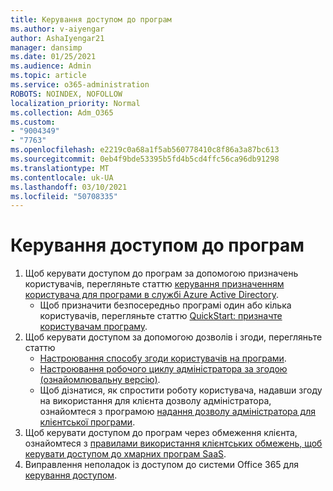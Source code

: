 ```yaml
---
title: Керування доступом до програм
ms.author: v-aiyengar
author: AshaIyengar21
manager: dansimp
ms.date: 01/25/2021
ms.audience: Admin
ms.topic: article
ms.service: o365-administration
ROBOTS: NOINDEX, NOFOLLOW
localization_priority: Normal
ms.collection: Adm_O365
ms.custom:
- "9004349"
- "7763"
ms.openlocfilehash: e2219c0a68a1f5ab560778410c8f86a3a87bc613
ms.sourcegitcommit: 0eb4f9bde53395b5fd4b5cd4ffc56ca96db91298
ms.translationtype: MT
ms.contentlocale: uk-UA
ms.lasthandoff: 03/10/2021
ms.locfileid: "50708335"
---
```

# <a name="manage-application-access"></a>Керування доступом до програм

1. Щоб керувати доступом до програм за допомогою призначень користувачів, перегляньте статтю [керування призначенням користувача для програми в службі Azure Active Directory](https://docs.microsoft.com/azure/active-directory/manage-apps/assign-user-or-group-access-portal).
    - Щоб призначити безпосередньо програмі один або кілька користувачів, перегляньте статтю [QuickStart: призначте користувачам програму](https://docs.microsoft.com/azure/active-directory/manage-apps/assign-user-or-group-access-portal).
1. Щоб керувати доступом за допомогою дозволів і згоди, перегляньте статтю
    - [Настроювання способу згоди користувачів на програми](https://docs.microsoft.com/azure/active-directory/manage-apps/configure-user-consent?tabs=azure-portal). 
    - [Настроювання робочого циклу адміністратора за згодою (ознайомлювальну версію)](https://docs.microsoft.com/azure/active-directory/manage-apps/configure-admin-consent-workflow). 
    - Щоб дізнатися, як спростити роботу користувача, надавши згоду на використання для клієнта дозволу адміністратора, ознайомтеся з програмою [надання дозволу адміністратора для клієнтської програми](https://docs.microsoft.com/azure/active-directory/manage-apps/grant-admin-consent). 
1. Щоб керувати доступом до програм через обмеження клієнта, ознайомтеся з [правилами використання клієнтських обмежень, щоб керувати доступом до хмарних програм SaaS](https://docs.microsoft.com/azure/active-directory/manage-apps/tenant-restrictions). 
1. Виправлення неполадок із доступом до системи Office 365 для [керування доступом](https://docs.microsoft.com/office365/troubleshoot/access-management/cannot-add-guest-users-in-m365-admin-center).
